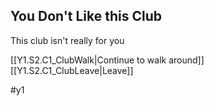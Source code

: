 ## You Don't Like this Club

This club isn't really for you

[[Y1.S2.C1_ClubWalk|Continue to walk around]]
[[Y1.S2.C1_ClubLeave|Leave]]

#y1